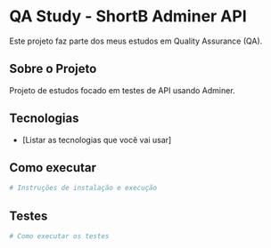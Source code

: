 # QA Study - ShortB Adminer API

Este projeto faz parte dos meus estudos em Quality Assurance (QA).

## Sobre o Projeto

Projeto de estudos focado em testes de API usando Adminer.

## Tecnologias

- [Listar as tecnologias que você vai usar]

## Como executar

```bash
# Instruções de instalação e execução
```

## Testes

```bash
# Como executar os testes
```